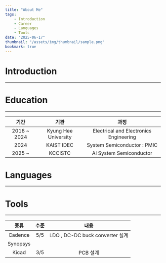 ```yaml
---
title: "About Me"
tags:
    - Introduction
    - Career
    - Languages
    - Tools
date: "2025-06-17"
thumbnail: "/assets/img/thumbnail/sample.png"
bookmark: true
---
```


# Introduction
---

# Education
---

| 기간         | 기관                | 과정                                |
|:---:|:---:|:---:|
| 2018 ~ 2024 | Kyung Hee University | Electrical and Electronics Engineering |
| 2024        | KAIST IDEC           | System Semiconductor : PMIC         |
| 2025 ~      | KCCISTC              | AI System Semiconductor             |

# Languages
---


# Tools
---

| 종류         | 수준                | 내용                                |
|:---:|:---:|:---:|
| Cadence | 5/5 | LDO , DC-DC buck converter 설계 |
| Synopsys |  |  |
| Kicad | 3/5 | PCB 설계 |